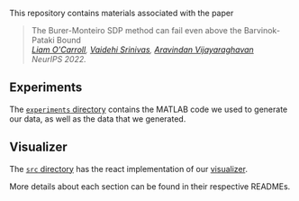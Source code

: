 This repository contains materials associated with the paper 

> The Burer-Monteiro SDP method can fail even above the Barvinok-Pataki Bound  
> *[Liam O'Carroll](https://liamocarroll.github.io), [Vaidehi Srinivas](https://vaidehi8913.github.io), [Aravindan Vijayaraghavan](https://users.cs.northwestern.edu/~aravindv/)*  
> *NeurIPS 2022.*

## Experiments 

The [``experiments`` directory](https://github.com/vaidehi8913/burer-monteiro/tree/main/experiments) contains the MATLAB code we used to generate our 
data, as well as the data that we generated.  

## Visualizer
The [``src`` directory](https://github.com/vaidehi8913/burer-monteiro/tree/main/src) has the react implementation of our [visualizer](https://vaidehi8913.github.io/burer-monteiro).  

More details about each section can be found in their respective READMEs.